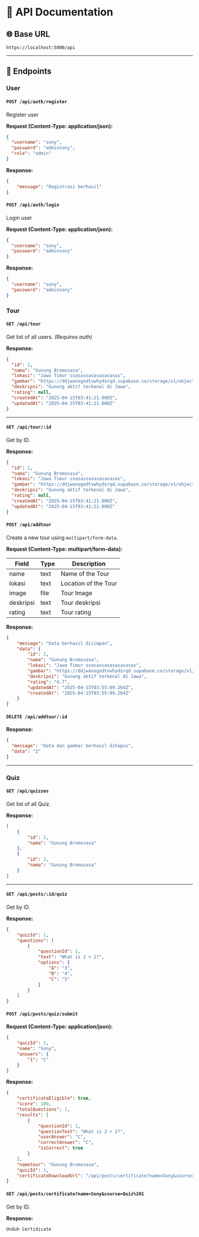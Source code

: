 # 📘 API Documentation

## 🌐 Base URL

```
https://localhost:5000/api
```

---

## 📄 Endpoints

### User

#### `POST /api/auth/register`

Register user 

**Request (Content-Type: application/json):**

```json 
{
  "username": "sony",
  "password": "adminsony",
  "role": "admin"
}
```

**Response:**

```json
{
    "message": "Registrasi berhasil"
}
```

#### `POST /api/auth/login`

Login user 

**Request (Content-Type: application/json):**

```json 
{
  "username": "sony",
  "password": "adminsony"
}

```

**Response:**

```json
{
  "username": "sony",
  "password": "adminsony"
}

```

### Tour

#### `GET /api/tour`

Get list of all users. *(Requires auth)*

**Response:**

```json
{
  "id": 1,
  "nama": "Gunung Bromosasa",
  "lokasi": "Jawa Timur ssasassasasasasasas",
  "gambar": "https://ddjwanogodtvwhydsrqd.supabase.co/storage/v1/object/public/bucketwisata/wisata/20bssc81aa-bbd7-4101-bb17-e522f0b1c0ba.png",
  "deskripsi": "Gunung aktif terkenal di Jawa",
  "rating": null,
  "createdAt": "2025-04-15T03:41:21.000Z",
  "updatedAt": "2025-04-15T03:41:21.000Z"
}
```

---

#### `GET /api/tour/:id`

Get by ID.

**Response:**

```json
{
  "id": 1,
  "nama": "Gunung Bromosasa",
  "lokasi": "Jawa Timur ssasassasasasasasas",
  "gambar": "https://ddjwanogodtvwhydsrqd.supabase.co/storage/v1/object/public/bucketwisata/wisata/20asabc81aa-bbd7-4101-bb17-e522f0b1c0ba.png",
  "deskripsi": "Gunung aktif terkenal di Jawa",
  "rating": null,
  "createdAt": "2025-04-15T03:41:21.000Z",
  "updatedAt": "2025-04-15T03:41:21.000Z"
}
```

#### `POST /api/addtour`

Create a new tour using `multipart/form-data`.

**Request (Content-Type: multipart/form-data):**

| Field     | Type   | Description          |
|-----------|--------|----------------------|
| name      | text   | Name of the Tour     |
| lokasi    | text   | Location of the Tour |
| image     | file   | Tour Image           |
| deskripsi | text   | Tour deskripsi       |
| rating    | text   | Tour rating          |

**Response:**

```json
{
    "message": "Data berhasil disimpan",
    "data": {
        "id": 2,
        "nama": "Gunung Bromosasa",
        "lokasi": "Jawa Timur ssasassasasasasasas",
        "gambar": "https://ddjwanogodtvwhydsrqd.supabase.co/storage/v1/object/public/bucketwisata/wisata/45874de1-41bd-4f2e-a73e-2a2445ef2ddd.png",
        "deskripsi": "Gunung aktif terkenal di Jawa",
        "rating": "4.7",
        "updatedAt": "2025-04-15T03:55:09.264Z",
        "createdAt": "2025-04-15T03:55:09.264Z"
    }
}
```

#### `DELETE /api/addtour/:id`

**Response:**

```json
{
  "message": "Data dan gambar berhasil dihapus",
  "data": "2"
}
```

---

### Quiz

#### `GET /api/quizzes`

Get list of all Quiz.

**Response:**

```json
[
    {
        "id": 1,
        "nama": "Gunung Bromosasa"
    },
    {
        "id": 2,
        "nama": "Gunung Bromosasa"
    }
]
```

---

#### `GET /api/posts/:id/quiz`

Get by ID.

**Response:**

```json
{
    "quizId": 1,
    "questions": [
        {
            "questionId": 1,
            "text": "What is 2 + 2?",
            "options": {
                "A": "3",
                "B": "4",
                "C": "5"
            }
        }
    ]
}
```

#### `POST /api/posts/quiz/submit`

**Request (Content-Type: application/json):**

```json 
{
    "quizId": 1,
    "name": "Sony",
    "answers": {
        "1": "C"
    }
}
```

**Response:**

```json
{
    "certificateEligible": true,
    "score": 100,
    "totalQuestions": 1,
    "results": [
        {
            "questionId": 1,
            "questionText": "What is 2 + 2?",
            "userAnswer": "C",
            "correctAnswer": "C",
            "isCorrect": true
        }
    ],
    "nametour": "Gunung Bromosasa",
    "quizId": 1,
    "certificateDownloadUrl": "/api/posts/certificate?name=Sony&course=Gunung%20Bromosasa"
}
```

#### `GET /api/posts/certificate?name=Sony&course=Quiz%201`

Get by ID.

**Response:**

```
Unduh Certidicate
```
